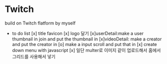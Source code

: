 # Twitch

build on Twitch flatform by myself

- to do list
  [x] title favicon
  [x] logo 달기
  [x]userDetail:make a user thumbnail in join and put the thumbnail in
  [x]videoDetail: make a creator and put the creator in
  [o] make a input scroll and put that in
  [x] create down menu with javascript
  [x] 일단 multer로 이미지 같이 업로드해서 홈에서 그리드를 사용해서 넣기